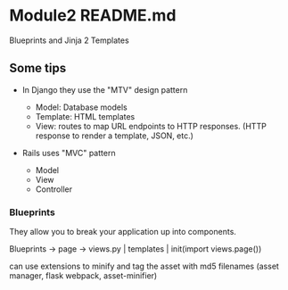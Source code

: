 # Module2 README.md
Blueprints and Jinja 2 Templates

## Some tips
- In Django they use the "MTV" design pattern
  * Model: Database models
  * Template: HTML templates
  * View: routes to map URL endpoints to HTTP responses. (HTTP response to render a template, JSON, etc.)

- Rails uses "MVC" pattern
  * Model
  * View
  * Controller

### Blueprints
They allow you to break your application up into components.

Blueprints -> page -> views.py | templates | init(import views.page())

can use extensions to minify and tag the asset with md5 filenames (asset manager, flask webpack, asset-minifier)
